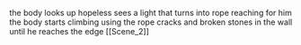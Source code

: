 the body looks up hopeless
sees a light that turns into rope reaching for him 
the body starts climbing using the rope cracks and broken stones in the wall
until he reaches the edge
[[Scene_2]]